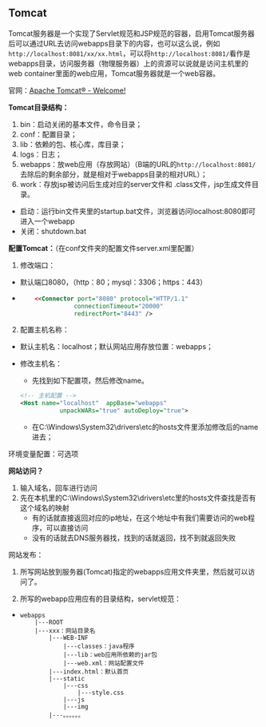 ## Tomcat

Tomcat服务器是一个实现了Servlet规范和JSP规范的容器，启用Tomcat服务器后可以通过URL去访问webapps目录下的内容，也可以这么说，例如`http://localhost:8081/xx/xx.html`，可以将`http://localhost:8081/`看作是webapps目录，访问服务器（物理服务器）上的资源可以说就是访问主机里的web container里面的web应用，Tomcat服务器就是一个web容器。

官网：[Apache Tomcat® - Welcome!](https://tomcat.apache.org/)

**Tomcat目录结构：**

1. bin：启动关闭的基本文件，命令目录；
2. conf：配置目录；
3. lib：依赖的包、核心库，库目录；
4. logs：日志；
5. webapps：放web应用（存放网站）（B端的URL的`http://localhost:8081/`去除后的剩余部分，就是相对于webapps目录的相对URL）；
6. work：存放jsp被访问后生成对应的server文件和 .class文件，jsp生成文件目录。

- 启动：运行bin文件夹里的startup.bat文件，浏览器访问localhost:8080即可进入一个webapp
- 关闭：shutdown.bat

**配置Tomcat：**（在conf文件夹的配置文件server.xml里配置）

1. 修改端口：

  - 默认端口8080，（http：80；mysql：3306；https：443）

  - ```xml
    	<<Connector port="8080" protocol="HTTP/1.1"
                   connectionTimeout="20000"
                   redirectPort="8443" />
    ```

2. 配置主机名称：

  - 默认主机名：localhost；默认网站应用存放位置：webapps；

  - 修改主机名：

     - 先找到如下配置项，然后修改name。

     ```xml
     <!-- 主机配置 -->
     <Host name="localhost"  appBase="webapps"
                unpackWARs="true" autoDeploy="true">
     ```

     - 在C:\Windows\System32\drivers\etc的hosts文件里添加修改后的name进去；

环境变量配置：可选项

**网站访问？**

1. 输入域名，回车进行访问
2. 先在本机里的C:\Windows\System32\drivers\etc里的hosts文件查找是否有这个域名的映射
   - 有的话就直接返回对应的ip地址，在这个地址中有我们需要访问的web程序，可以直接访问
   - 没有的话就去DNS服务器找，找到的话就返回，找不到就返回失败

网站发布：

1. 所写网站放到服务器(Tomcat)指定的webapps应用文件夹里，然后就可以访问了。

2. 所写的webapp应用应有的目录结构，servlet规范：

  - ```TXT
    webapps
    	|---ROOT
    	|---xxx：网站目录名
    		|---WEB-INF 
    			|---classes：java程序
    			|---lib：web应用所依赖的jar包
    			|---web.xml：网站配置文件
    		|---index.html：默认首页
    		|---static
    			|---css
    				|---style.css
    			|---js
    			|---img
    		|---。。。。。。
    ```
